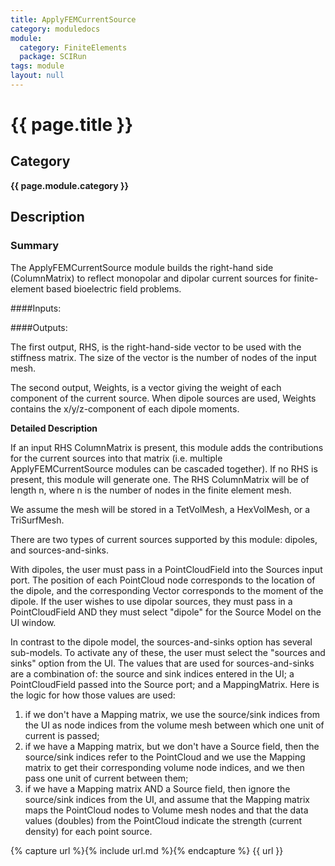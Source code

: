 ```yaml
---
title: ApplyFEMCurrentSource
category: moduledocs
module:
  category: FiniteElements
  package: SCIRun
tags: module
layout: null
---
```


# {{ page.title }}

## Category

**{{ page.module.category }}**

## Description

### Summary

The ApplyFEMCurrentSource module builds the right-hand side (ColumnMatrix) to reflect monopolar and dipolar current sources for finite-element based bioelectric field problems.

####Inputs:

####Outputs:

The first output, RHS, is the right-hand-side vector to be used with the stiffness matrix. The size of the vector is the number of nodes of the input mesh.

The second output, Weights, is a vector giving the weight of each component of the current source. When dipole sources are used, Weights contains the x/y/z-component of each dipole moments.

**Detailed Description**

If an input RHS ColumnMatrix is present, this module adds the contributions for the current sources into that matrix (i.e. multiple ApplyFEMCurrentSource modules can be cascaded together). If no RHS is present, this module will generate one. The RHS ColumnMatrix will be of length n, where n is the number of nodes in the finite element mesh.

We assume the mesh will be stored in a TetVolMesh, a HexVolMesh, or a TriSurfMesh.

There are two types of current sources supported by this module: dipoles, and sources-and-sinks.

With dipoles, the user must pass in a PointCloudField<Vector> into the Sources input port. The position of each PointCloud node corresponds to the location of the dipole, and the corresponding Vector corresponds to the moment of the dipole. If the user wishes to use dipolar sources, they must pass in a PointCloudField<Vector> AND they must select "dipole" for the Source Model on the UI window.

In contrast to the dipole model, the sources-and-sinks option has several sub-models. To activate any of these, the user must select the "sources and sinks" option from the UI. The values that are used for sources-and-sinks are a combination of: the source and sink indices entered in the UI; a PointCloudField<double> passed into the Source port; and a MappingMatrix. Here is the logic for how those values are used:
  1. if we don't have a Mapping matrix, we use the source/sink indices from the UI as node indices from the volume mesh between which one unit of current is passed;
  2. if we have a Mapping matrix, but we don't have a Source field, then the source/sink indices refer to the PointCloud and we use the Mapping matrix to get their corresponding volume node indices, and we then pass one unit of current between them;
  3. if we have a Mapping matrix AND a Source field, then ignore the source/sink indices from the UI, and assume that the Mapping matrix maps the PointCloud nodes to Volume mesh nodes and that the data values (doubles) from the PointCloud indicate the strength (current density) for each point source.

{% capture url %}{% include url.md %}{% endcapture %}
{{ url }}
